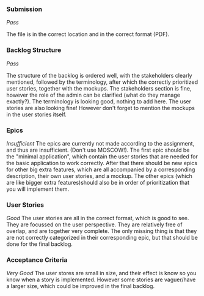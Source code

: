 ### Submission
_Pass_

The file is in the correct location and in the correct format (PDF).

### Backlog Structure
_Pass_

The structure of the backlog is ordered well, with the stakeholders clearly mentioned, followed by the terminology, after which the correctly prioritized user stories, together with the mockups. The stakeholders section is fine, however the role of the admin can be clarified (what do they manage exactly?). The terminology is looking good, nothing to add here. The user stories are also looking fine! However don't forget to mention the mockups in the user stories itself.



### Epics
_Insufficient_
The epics are currently not made according to the assignment, and thus are insufficient. (Don't use MOSCOW!). The first epic should be the "minimal application", which contain the user stories that are needed for the basic application to work correctly. After that there should be new epics for other big extra features, which are all accompanied by a corresponding description, their own user stories, and a mockup. The other epics (which are like bigger extra features)should also be in order of prioritization that you will implement them.



### User Stories
_Good_
The user stories are all in the correct format, which is good to see. They are focussed on the user perspective. They are relatively free of overlap, and are together very complete. The only missing thing is that they are not correctly categorized in their corresponding epic, but that should be done for the final backlog.

### Acceptance Criteria
_Very Good_
The user stores are small in size, and their effect is know so you know when a story is implemented. However some stories are vaguer/have a larger size, which could be improved in the final backlog.


